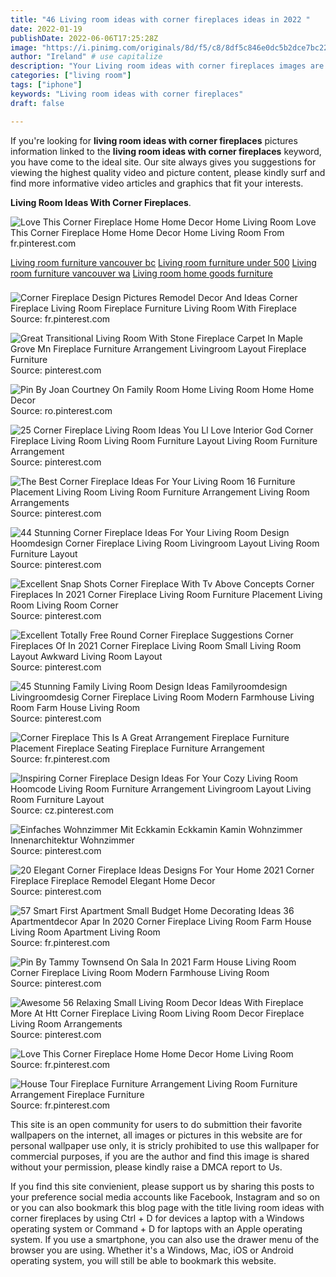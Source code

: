```yaml
---
title: "46 Living room ideas with corner fireplaces ideas in 2022 "
date: 2022-01-19
publishDate: 2022-06-06T17:25:28Z
image: "https://i.pinimg.com/originals/8d/f5/c8/8df5c846e0dc5b2dce7bc22ee8c6700a.jpg"
author: "Ireland" # use capitalize
description: "Your Living room ideas with corner fireplaces images are ready in this website. Living room ideas with corner fireplaces are a topic that is being searched for and liked by netizens now. You can Download the Living room ideas with corner fireplaces files here. Download all royalty-free photos and vectors."
categories: ["living room"]
tags: ["iphone"]
keywords: "Living room ideas with corner fireplaces"
draft: false

---
```


If you're looking for **living room ideas with corner fireplaces** pictures information linked to the **living room ideas with corner fireplaces** keyword, you have come to the ideal  site.  Our site always  gives you  suggestions  for viewing  the highest  quality video and picture  content, please kindly surf and find more informative video articles and graphics  that fit your interests.

**Living Room Ideas With Corner Fireplaces**. 

![Love This Corner Fireplace Home Home Decor Home Living Room](https://i.pinimg.com/originals/97/92/40/979240204e18c1f776a79a8a873c98de.jpg "Love This Corner Fireplace Home Home Decor Home Living Room")
Love This Corner Fireplace Home Home Decor Home Living Room From fr.pinterest.com

[Living room furniture vancouver bc](/living-room-furniture-vancouver-bc/)
[Living room furniture under 500](/living-room-furniture-under-500/)
[Living room furniture vancouver wa](/living-room-furniture-vancouver-wa/)
[Living room home goods furniture](/living-room-home-goods-furniture/)



### 

 


![Corner Fireplace Design Pictures Remodel Decor And Ideas Corner Fireplace Living Room Fireplace Furniture Living Room With Fireplace](https://i.pinimg.com/originals/95/5d/76/955d76ce3c98c2648dd18c5e49773ece.jpg "Corner Fireplace Design Pictures Remodel Decor And Ideas Corner Fireplace Living Room Fireplace Furniture Living Room With Fireplace")
Source: fr.pinterest.com

 

![Great Transitional Living Room With Stone Fireplace Carpet In Maple Grove Mn Fireplace Furniture Arrangement Livingroom Layout Fireplace Furniture](https://i.pinimg.com/originals/c2/e8/c8/c2e8c86285f798707d92070734f4b7e5.jpg "Great Transitional Living Room With Stone Fireplace Carpet In Maple Grove Mn Fireplace Furniture Arrangement Livingroom Layout Fireplace Furniture")
Source: pinterest.com

 

![Pin By Joan Courtney On Family Room Home Living Room Home Home Decor](https://i.pinimg.com/originals/89/a2/66/89a266353b36418ec45bf1e7bf503b91.jpg "Pin By Joan Courtney On Family Room Home Living Room Home Home Decor")
Source: ro.pinterest.com

 

![25 Corner Fireplace Living Room Ideas You Ll Love Interior God Corner Fireplace Living Room Living Room Furniture Layout Living Room Furniture Arrangement](https://i.pinimg.com/originals/1d/8d/2c/1d8d2c26d8c1c376121275f4e79fe151.jpg "25 Corner Fireplace Living Room Ideas You Ll Love Interior God Corner Fireplace Living Room Living Room Furniture Layout Living Room Furniture Arrangement")
Source: pinterest.com

 

![The Best Corner Fireplace Ideas For Your Living Room 16 Furniture Placement Living Room Living Room Furniture Arrangement Living Room Arrangements](https://i.pinimg.com/originals/46/7f/4a/467f4ad84dd493696a7a52d686ca83a7.jpg "The Best Corner Fireplace Ideas For Your Living Room 16 Furniture Placement Living Room Living Room Furniture Arrangement Living Room Arrangements")
Source: pinterest.com

 

![44 Stunning Corner Fireplace Ideas For Your Living Room Design Hoomdesign Corner Fireplace Living Room Livingroom Layout Living Room Furniture Layout](https://i.pinimg.com/originals/36/02/ba/3602ba7c03254203b116fe124240391f.jpg "44 Stunning Corner Fireplace Ideas For Your Living Room Design Hoomdesign Corner Fireplace Living Room Livingroom Layout Living Room Furniture Layout")
Source: pinterest.com

 

![Excellent Snap Shots Corner Fireplace With Tv Above Concepts Corner Fireplaces In 2021 Corner Fireplace Living Room Furniture Placement Living Room Living Room Corner](https://i.pinimg.com/474x/55/e9/c3/55e9c30ec4ddc0f6dca2363ac2b257c2.jpg "Excellent Snap Shots Corner Fireplace With Tv Above Concepts Corner Fireplaces In 2021 Corner Fireplace Living Room Furniture Placement Living Room Living Room Corner")
Source: pinterest.com

 

![Excellent Totally Free Round Corner Fireplace Suggestions Corner Fireplaces Of In 2021 Corner Fireplace Living Room Small Living Room Layout Awkward Living Room Layout](https://i.pinimg.com/originals/56/bd/65/56bd656c8c2c29b0f3caab40ff2965fa.jpg "Excellent Totally Free Round Corner Fireplace Suggestions Corner Fireplaces Of In 2021 Corner Fireplace Living Room Small Living Room Layout Awkward Living Room Layout")
Source: pinterest.com

 

![45 Stunning Family Living Room Design Ideas Familyroomdesign Livingroomdesig Corner Fireplace Living Room Modern Farmhouse Living Room Farm House Living Room](https://i.pinimg.com/originals/d5/26/fb/d526fba4534adf1ffcf9e1ccf8a0a5cc.jpg "45 Stunning Family Living Room Design Ideas Familyroomdesign Livingroomdesig Corner Fireplace Living Room Modern Farmhouse Living Room Farm House Living Room")
Source: pinterest.com

 

![Corner Fireplace This Is A Great Arrangement Fireplace Furniture Placement Fireplace Seating Fireplace Furniture Arrangement](https://i.pinimg.com/originals/cf/20/a3/cf20a338ccfccb043804640e269182eb.jpg "Corner Fireplace This Is A Great Arrangement Fireplace Furniture Placement Fireplace Seating Fireplace Furniture Arrangement")
Source: fr.pinterest.com

 

![Inspiring Corner Fireplace Design Ideas For Your Cozy Living Room Hoomcode Living Room Furniture Arrangement Livingroom Layout Living Room Furniture Layout](https://i.pinimg.com/originals/c0/24/0b/c0240bda5fc6bb4e0a6cc1a479096996.jpg "Inspiring Corner Fireplace Design Ideas For Your Cozy Living Room Hoomcode Living Room Furniture Arrangement Livingroom Layout Living Room Furniture Layout")
Source: cz.pinterest.com

 

![Einfaches Wohnzimmer Mit Eckkamin Eckkamin Kamin Wohnzimmer Innenarchitektur Wohnzimmer](https://i.pinimg.com/736x/bd/08/03/bd0803dd3a0937b93d9aa7404181e38b.jpg "Einfaches Wohnzimmer Mit Eckkamin Eckkamin Kamin Wohnzimmer Innenarchitektur Wohnzimmer")
Source: pinterest.com

 

![20 Elegant Corner Fireplace Ideas Designs For Your Home 2021 Corner Fireplace Fireplace Remodel Elegant Home Decor](https://i.pinimg.com/736x/77/b5/55/77b555162cfa9a69318a9478d04d08ec.jpg "20 Elegant Corner Fireplace Ideas Designs For Your Home 2021 Corner Fireplace Fireplace Remodel Elegant Home Decor")
Source: pinterest.com

 

![57 Smart First Apartment Small Budget Home Decorating Ideas 36 Apartmentdecor Apar In 2020 Corner Fireplace Living Room Farm House Living Room Apartment Living Room](https://i.pinimg.com/originals/c5/a5/ab/c5a5ab9ca0a292eb5091aea8cd81439d.jpg "57 Smart First Apartment Small Budget Home Decorating Ideas 36 Apartmentdecor Apar In 2020 Corner Fireplace Living Room Farm House Living Room Apartment Living Room")
Source: fr.pinterest.com

 

![Pin By Tammy Townsend On Sala In 2021 Farm House Living Room Corner Fireplace Living Room Modern Farmhouse Living Room](https://i.pinimg.com/736x/bc/27/63/bc2763be5e1f3ba8ccd943fdc6f29ecb.jpg "Pin By Tammy Townsend On Sala In 2021 Farm House Living Room Corner Fireplace Living Room Modern Farmhouse Living Room")
Source: pinterest.com

 

![Awesome 56 Relaxing Small Living Room Decor Ideas With Fireplace More At Htt Corner Fireplace Living Room Living Room Decor Fireplace Living Room Arrangements](https://i.pinimg.com/originals/13/4f/e3/134fe3bafe20b2360c01f02c274a43a9.jpg "Awesome 56 Relaxing Small Living Room Decor Ideas With Fireplace More At Htt Corner Fireplace Living Room Living Room Decor Fireplace Living Room Arrangements")
Source: pinterest.com

 

![Love This Corner Fireplace Home Home Decor Home Living Room](https://i.pinimg.com/originals/97/92/40/979240204e18c1f776a79a8a873c98de.jpg "Love This Corner Fireplace Home Home Decor Home Living Room")
Source: fr.pinterest.com

 

![House Tour Fireplace Furniture Arrangement Living Room Furniture Arrangement Fireplace Furniture](https://i.pinimg.com/originals/8d/f5/c8/8df5c846e0dc5b2dce7bc22ee8c6700a.jpg "House Tour Fireplace Furniture Arrangement Living Room Furniture Arrangement Fireplace Furniture")
Source: fr.pinterest.com

 

This site is an open community for users to do submittion their favorite wallpapers on the internet, all images or pictures in this website are for personal wallpaper use only, it is stricly prohibited to use this wallpaper for commercial purposes, if you are the author and find this image is shared without your permission, please kindly raise a DMCA report to Us.

If you find this site convienient, please support us by sharing this posts to your preference social media accounts like Facebook, Instagram and so on or you can also bookmark this blog page with the title living room ideas with corner fireplaces by using Ctrl + D for devices a laptop with a Windows operating system or Command + D for laptops with an Apple operating system. If you use a smartphone, you can also use the drawer menu of the browser you are using. Whether it's a Windows, Mac, iOS or Android operating system, you will still be able to bookmark this website.
